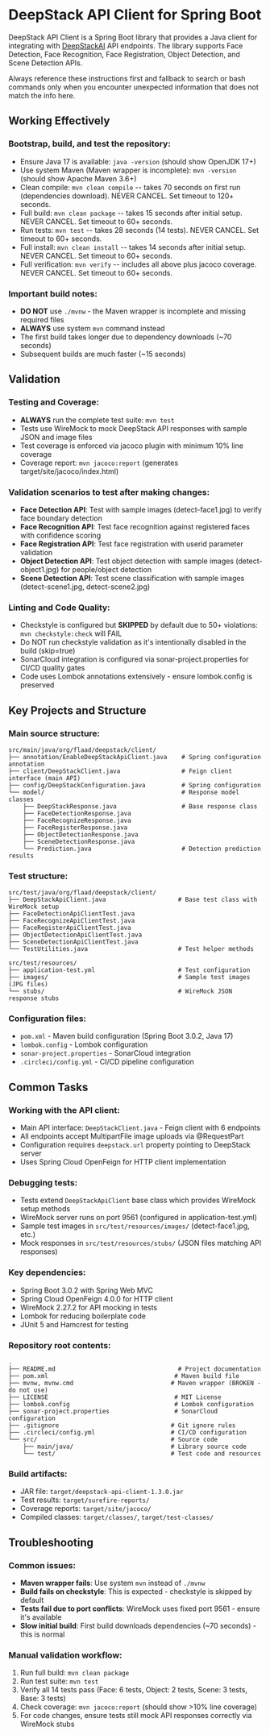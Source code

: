 # DeepStack API Client for Spring Boot

DeepStack API Client is a Spring Boot library that provides a Java client for integrating with [DeepStackAI](https://www.deepstack.cc/) API endpoints. The library supports Face Detection, Face Recognition, Face Registration, Object Detection, and Scene Detection APIs.

Always reference these instructions first and fallback to search or bash commands only when you encounter unexpected information that does not match the info here.

## Working Effectively

### Bootstrap, build, and test the repository:
- Ensure Java 17 is available: `java -version` (should show OpenJDK 17+)
- Use system Maven (Maven wrapper is incomplete): `mvn -version` (should show Apache Maven 3.6+)
- Clean compile: `mvn clean compile` -- takes 70 seconds on first run (dependencies download). NEVER CANCEL. Set timeout to 120+ seconds.
- Full build: `mvn clean package` -- takes 15 seconds after initial setup. NEVER CANCEL. Set timeout to 60+ seconds.
- Run tests: `mvn test` -- takes 28 seconds (14 tests). NEVER CANCEL. Set timeout to 60+ seconds.
- Full install: `mvn clean install` -- takes 14 seconds after initial setup. NEVER CANCEL. Set timeout to 60+ seconds.
- Full verification: `mvn verify` -- includes all above plus jacoco coverage. NEVER CANCEL. Set timeout to 60+ seconds.

### Important build notes:
- **DO NOT** use `./mvnw` - the Maven wrapper is incomplete and missing required files
- **ALWAYS** use system `mvn` command instead
- The first build takes longer due to dependency downloads (~70 seconds)
- Subsequent builds are much faster (~15 seconds)

## Validation

### Testing and Coverage:
- **ALWAYS** run the complete test suite: `mvn test`
- Tests use WireMock to mock DeepStack API responses with sample JSON and image files
- Test coverage is enforced via jacoco plugin with minimum 10% line coverage
- Coverage report: `mvn jacoco:report` (generates target/site/jacoco/index.html)

### Validation scenarios to test after making changes:
- **Face Detection API**: Test with sample images (detect-face1.jpg) to verify face boundary detection
- **Face Recognition API**: Test face recognition against registered faces with confidence scoring
- **Face Registration API**: Test face registration with userid parameter validation
- **Object Detection API**: Test object detection with sample images (detect-object1.jpg) for people/object detection
- **Scene Detection API**: Test scene classification with sample images (detect-scene1.jpg, detect-scene2.jpg)

### Linting and Code Quality:
- Checkstyle is configured but **SKIPPED** by default due to 50+ violations: `mvn checkstyle:check` will FAIL
- Do NOT run checkstyle validation as it's intentionally disabled in the build (skip=true)
- SonarCloud integration is configured via sonar-project.properties for CI/CD quality gates
- Code uses Lombok annotations extensively - ensure lombok.config is preserved

## Key Projects and Structure

### Main source structure:
```
src/main/java/org/flaad/deepstack/client/
├── annotation/EnableDeepStackApiClient.java    # Spring configuration annotation
├── client/DeepStackClient.java                 # Feign client interface (main API)
├── config/DeepStackConfiguration.java          # Spring configuration
└── model/                                      # Response model classes
    ├── DeepStackResponse.java                  # Base response class
    ├── FaceDetectionResponse.java
    ├── FaceRecognizeResponse.java
    ├── FaceRegisterResponse.java
    ├── ObjectDetectionResponse.java
    ├── SceneDetectionResponse.java
    └── Prediction.java                         # Detection prediction results
```

### Test structure:
```
src/test/java/org/flaad/deepstack/client/
├── DeepStackApiClient.java                    # Base test class with WireMock setup
├── FaceDetectionApiClientTest.java
├── FaceRecognizeApiClientTest.java
├── FaceRegisterApiClientTest.java
├── ObjectDetectionApiClientTest.java
├── SceneDetectionApiClientTest.java
└── TestUtilities.java                         # Test helper methods

src/test/resources/
├── application-test.yml                       # Test configuration
├── images/                                    # Sample test images (JPG files)
└── stubs/                                     # WireMock JSON response stubs
```

### Configuration files:
- `pom.xml` - Maven build configuration (Spring Boot 3.0.2, Java 17)
- `lombok.config` - Lombok configuration 
- `sonar-project.properties` - SonarCloud integration
- `.circleci/config.yml` - CI/CD pipeline configuration

## Common Tasks

### Working with the API client:
- Main API interface: `DeepStackClient.java` - Feign client with 6 endpoints
- All endpoints accept MultipartFile image uploads via @RequestPart
- Configuration requires `deepstack.url` property pointing to DeepStack server
- Uses Spring Cloud OpenFeign for HTTP client implementation

### Debugging tests:
- Tests extend `DeepStackApiClient` base class which provides WireMock setup methods
- WireMock server runs on port 9561 (configured in application-test.yml)
- Sample test images in `src/test/resources/images/` (detect-face1.jpg, etc.)
- Mock responses in `src/test/resources/stubs/` (JSON files matching API responses)

### Key dependencies:
- Spring Boot 3.0.2 with Spring Web MVC
- Spring Cloud OpenFeign 4.0.0 for HTTP client
- WireMock 2.27.2 for API mocking in tests
- Lombok for reducing boilerplate code
- JUnit 5 and Hamcrest for testing

### Repository root contents:
```
.
├── README.md                                  # Project documentation
├── pom.xml                                   # Maven build file
├── mvnw, mvnw.cmd                           # Maven wrapper (BROKEN - do not use)
├── LICENSE                                   # MIT License
├── lombok.config                             # Lombok configuration
├── sonar-project.properties                  # SonarCloud configuration
├── .gitignore                               # Git ignore rules
├── .circleci/config.yml                     # CI/CD configuration
└── src/                                     # Source code
    ├── main/java/                           # Library source code
    └── test/                                # Test code and resources
```

### Build artifacts:
- JAR file: `target/deepstack-api-client-1.3.0.jar`
- Test results: `target/surefire-reports/`
- Coverage reports: `target/site/jacoco/`
- Compiled classes: `target/classes/`, `target/test-classes/`

## Troubleshooting

### Common issues:
- **Maven wrapper fails**: Use system `mvn` instead of `./mvnw`
- **Build fails on checkstyle**: This is expected - checkstyle is skipped by default
- **Tests fail due to port conflicts**: WireMock uses fixed port 9561 - ensure it's available
- **Slow initial build**: First build downloads dependencies (~70 seconds) - this is normal

### Manual validation workflow:
1. Run full build: `mvn clean package`
2. Run test suite: `mvn test` 
3. Verify all 14 tests pass (Face: 6 tests, Object: 2 tests, Scene: 3 tests, Base: 3 tests)
4. Check coverage: `mvn jacoco:report` (should show >10% line coverage)
5. For code changes, ensure tests still mock API responses correctly via WireMock stubs